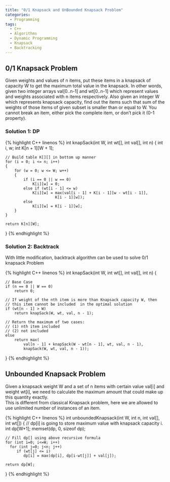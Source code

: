 ```yaml
---
title: "0/1 Knapsack and UnBounded Knapsack Problem"
categories:
  - Programming
tags:
  - C++
  - Algorithms
  - Dynamic Programming
  - Knapsack
  - Backtracking
---
```


## 0/1 Knapsack Problem

Given weights and values of n items, put these items in a knapsack of capacity W to get the maximum total value in the knapsack. In other words, given two integer arrays val[0..n-1] and wt[0..n-1] which represent values and weights associated with n items respectively. Also given an integer W which represents knapsack capacity, find out the items such that sum of the weights of those items of given subset is smaller than or equal to W. You cannot break an item, either pick the complete item, or don’t pick it (0-1 property).

### Solution  1: DP

{% highlight C++ linenos %}
int knapSack(int W, int wt[], int val[], int n)
{
    int i, w;
    int K[n + 1][W + 1];

    // Build table K[][] in bottom up manner
    for (i = 0; i <= n; i++)
    {
        for (w = 0; w <= W; w++)
        {
            if (i == 0 || w == 0)
                K[i][w] = 0;
            else if (wt[i - 1] <= w)
                K[i][w] = max(val[i - 1] + K[i - 1][w - wt[i - 1]],
                          K[i - 1][w]);
            else
                K[i][w] = K[i - 1][w];
        }
    }

    return K[n][W];
}
{% endhighlight %}

### Solution  2: Backtrack
With little modification, backtrack algorithm can be used to solve 0/1 knapsack Problem

{% highlight C++ linenos %}
int knapSack(int W, int wt[], int val[], int n)
{

    // Base Case
    if (n == 0 || W == 0)
        return 0;

    // If weight of the nth item is more than Knapsack capacity W, then
    // this item cannot be included  in the optimal solution
    if (wt[n - 1] > W)
        return knapSack(W, wt, val, n - 1);

    // Return the maximum of two cases:
    // (1) nth item included
    // (2) not included
    else
        return max(
            val[n - 1] + knapSack(W - wt[n - 1], wt, val, n - 1),
            knapSack(W, wt, val, n - 1));
}
{% endhighlight %}



##  Unbounded Knapsack Problem

Given a knapsack weight W and a set of n items with certain value val[i] and weight wt[i], we need to calculate the maximum amount that could make up this quantity exactly.  
This is different from classical Knapsack problem, here we are allowed to use unlimited number of instances of an item.

{% highlight C++ linenos %}
int unboundedKnapsack(int W, int n, int val[], int wt[])
{
    // dp[i] is going to store maximum value with knapsack capacity i.
    int dp[W+1];
    memset(dp, 0, sizeof dp);

    // Fill dp[] using above recursive formula
    for (int i=0; i<=W; i++)
      for (int j=0; j<n; j++)
         if (wt[j] <= i)
            dp[i] = max(dp[i], dp[i-wt[j]] + val[j]);

    return dp[W];
}
{% endhighlight %}
